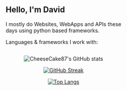 <div style="display: flex; align-items: center; justify-content: center">
<div>
<h2>Hello, I'm David </h2>
<p>I mostly do Websites, WebApps and APIs these<br/>
days using python based frameworks.</p>
<p>Languages & frameworks I work with:</p>
</div>

</div>

<div style="text-align: center">

![CheeseCake87's GitHub stats](https://github-readme-stats.vercel.app/api?username=CheeseCake87&show_icons=true&theme=dark)

[![GitHub Streak](http://github-readme-streak-stats.herokuapp.com?user=CheeseCake87&theme=dark)](https://git.io/streak-stats)

[![Top Langs](https://github-readme-stats.vercel.app/api/top-langs/?username=CheeseCake87&layout=compact)](https://github.com/anuraghazra/github-readme-stats)

</div>
